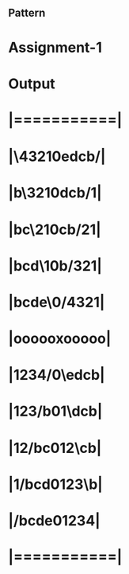 ## Pattern
# Assignment-1

# Output

# |===========|
# |\43210edcb/|
# |b\3210dcb/1|
# |bc\210cb/21|
# |bcd\10b/321|
# |bcde\0/4321|
# |oooooxooooo|
# |1234/0\edcb|
# |123/b01\dcb|
# |12/bc012\cb|
# |1/bcd0123\b|
# |/bcde01234\|
# |===========|
